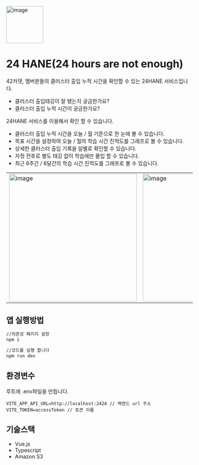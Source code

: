 <img width="100" alt="image" src="https://user-images.githubusercontent.com/72684256/222954950-6ab18005-81e1-4d0b-93d5-6097f11fee32.png">


# 24 HANE(24 hours are not enough)

42카뎃, 멤버분들의 클러스터 출입 누적 시간을 확인할 수 있는 24HANE 서비스입니다.
 - 클러스터 출입태깅이 잘 됐는지 궁금한가요?
 - 클러스터 출입 누적 시간이 궁금한가요?

24HANE 서비스를 이용해서 확인 할 수 있습니다.
 - 클러스터 출입 누적 시간을 오늘 / 월 기준으로 한 눈에 볼 수 있습니다.
 - 목표 시간을 설정하여 오늘 / 월의 학습 시간 진척도를 그래프로 볼 수 있습니다.
 - 상세한 클러스터 출입 기록을 일별로 확인할 수 있습니다.
 - 자정 전후로 별도 태깅 없이 학습에만 몰입 할 수 있습니다.
 - 최근 6주간 / 6달간의 학습 시간 진척도를 그래프로 볼 수 있습니다.
<table>
  <tr>
    <td><img width="345" alt="image" src="https://user-images.githubusercontent.com/72684256/222955031-4ce9edd6-6dda-46f3-ac17-e6bacacfbcfe.png"></td>
    <td><img width="345" alt="image" src="https://user-images.githubusercontent.com/72684256/222955101-301b7088-890b-4291-899f-9e685264c78f.png"></td>
    <td><img width="345" alt="image" src="https://user-images.githubusercontent.com/72684256/222955264-301460c7-cc7d-4d2c-905a-5b73cba8383c.png"></td>
  <tr>
</table>

## 앱 실행방법

```sh
//의존성 패키지 설정
npm i

//코드를 실행 합니다
npm run dev
```

## 환경변수

루트에 .env파일을 만듭니다.

```
VITE_APP_API_URL=http://localhost:2424 // 백엔드 url 주소
VITE_TOKEN=accessToken // 토큰 이름
```

## 기술스택
- Vue.js
- Typescript
- Amazon S3
